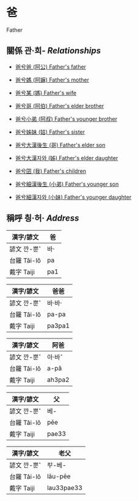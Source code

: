 # 爸
Father

## 關係 관·희- _Relationships_

- [爸兮爸 (阿公) Father's father](member8.md)

- [爸兮媽 (阿嫲) Father's mother](member9.md)

- [爸兮某 (媽) Father's wife](member3.md)

- [爸兮哥 (阿伯) Father's elder brother](member10.md)

- [爸兮小弟 (阿叔) Father's younger brother](member11.md)

- [爸兮姊妹 (姑) Father's sister](member12.md)

- [爸兮大漢後生 (哥) Father's elder son](member4.md)

- [爸兮大漢자와 (姊) Father's elder daughter](member5.md)

- [爸兮囝 (我) Father's children](member1.md)

- [爸兮細漢後生 (小弟) Father's younger son](member6.md)

- [爸兮細漢자와 (小妹) Father's younger daughter](member7.md)



## 稱呼 칑·허· _Address_

漢字/諺文 | 爸
--- | ---
諺文 깐-뿐ˆ | 바·
台羅 Tâi-lô | pa
戴字 Taiji | pa1


漢字/諺文 | 爸爸
--- | ---
諺文 깐-뿐ˆ | 바·바·
台羅 Tâi-lô | pa-pa
戴字 Taiji | pa3pa1


漢字/諺文 | 阿爸
--- | ---
諺文 깐-뿐ˆ | 아·바ˆ
台羅 Tâi-lô | a-pâ
戴字 Taiji | ah3pa2


漢字/諺文 | 父
--- | ---
諺文 깐-뿐ˆ | 베-
台羅 Tâi-lô | pēe
戴字 Taiji | pae33


漢字/諺文 | 老父
--- | ---
諺文 깐-뿐ˆ | ᄅᅷ-베-
台羅 Tâi-lô | lāu-pēe
戴字 Taiji | lau33pae33


